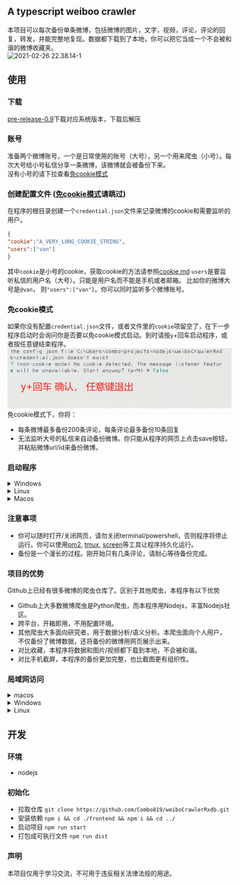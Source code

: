 ## A typescript weiboo crawler
本项目可以每次备份单条微博，包括微博的图片，文字，视频，评论，评论的回复，转发，并能完整地复现。数据都下载到了本地，你可以把它当成一个不会被和谐的微博收藏夹。  
![2021-02-26 22.38.14-1](https://raw.githubusercontent.com/kang-ut/picbed/master/img/2021-02-26%2022.38.14-1.gif)
## 使用
### 下载
[pre-release-0.9](https://github.com/Combo819/weiboCrawlerRxdb/releases/tag/0.9)下载对应系统版本，下载后解压
### 账号 
准备两个微博账号，一个是日常使用的账号（大号），另一个用来爬虫（小号）。每次大号给小号私信分享一条微博，该微博就会被备份下来。  
没有小号的请下拉查看[免cookie模式](#免cookie模式)
### 创建配置文件 ([免cookie模式](#免cookie模式)请跳过)
在程序的根目录创建一个`credential.json`文件来记录微博的cookie和需要监听的用户。
```json
{
"cookie":"A_VERY_LONG_COOKIE_STRING",
"users":["van"]
}
```
其中`cookie`是小号的cookie，获取cookie的方法请参照[cookie.md](https://github.com/dataabc/weiboSpider/blob/master/docs/cookie.md)
`users`是要监听私信的用户名（大号）。只能是用户名而不能是手机或者邮箱。 比如你的微博大号是`@van`， 则`"users":["van"]`。你可以同时监听多个微博账号。

### 免cookie模式
如果你没有配置`credential.json`文件，或者文件里的`cookie`项留空了，在下一步程序启动时会询问你是否要以免cookie模式启动。到时请按`y`+回车启动程序，或者按任意键结束程序。  
![20210301173435](https://raw.githubusercontent.com/kang-ut/picbed/master/img/20210301173435.png)
免cookie模式下，你将：
+ 每条微博最多备份200条评论，每条评论最多备份10条回复
+ 无法监听大号的私信来自动备份微博。你只能从程序的网页上点击save按钮，并粘贴微博url/id来备份微博。

### 启动程序
<details><summary>Windows</summary>

+ 打开程序所在目录，在地址栏输入`powershell`按下回车
![20210224232313](https://raw.githubusercontent.com/kang-ut/picbed/master/img/20210224232313.png)
+ 右键点击左上角powershell图标，点属性，关闭快速编辑模式，以防止程序假死
![20210224232540](https://raw.githubusercontent.com/kang-ut/picbed/master/img/20210224232540.png)
+ 在powershell输入` .\weiboCrawlerTs-win.exe`,回车。如果你没有配置cookie，程序会问你是否进入免cookie模式。按`y`+ 回车确认，否则按任意键退出。
+ 程序启动后会自动打开浏览器。如果没有自动打开，则手动打开浏览器并进入`http://localhost:5000`（默认5000，以powershell显示为准）
![20210224232938](https://raw.githubusercontent.com/kang-ut/picbed/master/img/20210224232938.png)
![20200926160706](https://raw.githubusercontent.com/kang-ut/picbed/master/img/20200926160706.png)
+ 点击左上角的save按钮，在弹出的输入框中输入微博的url或者ID。如果你配置了cookie，在程序启动两分钟后私信分享一条微博给小号。微博保存成功后要刷新页面。
</details>

<details><summary>Linux</summary>

+ 在terminal进入程序所在的目录，
+ 首次运行如果没有运行权限，先输入`chmod +x ./weiboCrawlerTs-linux`修改权限
+ 运行`./weiboCrawlerTs-linux`。如果你没有配置cookie，程序会问你是否进入免cookie模式。按`y`+ 回车确认，否则按任意键退出。
+ 程序启动后会自动打开浏览器。如果没有自动打开，则手动打开浏览器并进入`http://localhost:5000`（默认5000，以terminal显示为准）
+ 点击左上角的save按钮，在弹出的输入框中输入微博的url或者ID。如果你配置了cookie，在程序启动两分钟后私信分享一条微博给小号。微博保存成功后要刷新页面。
</details>

<details><summary>Macos</summary>

+ 右键点击程序所在目录，点选 服务->新建位于文件夹地终端标签页.
  ![20210228164646](https://raw.githubusercontent.com/kang-ut/picbed/master/img/20210228164646.png)
+ 输入`chmod +x ./weiboCrawlerTs-macos`, 回车(第一次运行才需要)
+ 输入`./weiboCrawlerTs-macos`，回车，启动程序。如果你没有配置cookie，程序会问你是否进入免cookie模式。按`y`+ `return`确认，否则按任意键退出。
![mac-terminal](https://raw.githubusercontent.com/kang-ut/picbed/master/img/mac-terminal.png)
+ 程序启动后会自动打开浏览器。如果没有自动打开，则手动打开浏览器并进入`http://localhost:5000`（默认5000，以terminal显示为准）   
![20200926160706](https://raw.githubusercontent.com/kang-ut/picbed/master/img/20200926160706.png)
+ 第一次运行可能会弹出防火墙提示，如果你希望在局域网内访问程序的网页，点击允许。
+ 点击左上角的save按钮，在弹出的输入框中输入微博的url或者ID。如果你配置了cookie，在程序启动两分钟后私信分享一条微博给小号。微博保存成功后要刷新页面。
</details>


### 注意事项
+ 你可以随时打开/关闭网页，请勿关闭terminal/powershell，否则程序将停止运行。你可以使用[pm2](https://pm2.keymetrics.io/docs/usage/quick-start/), [tmux](https://github.com/tmux/tmux), [screen](https://www.gnu.org/software/screen/manual/screen.html)等工具让程序持久化运行。
+ 备份是一个漫长的过程。刚开始只有几条评论，请耐心等待备份完成。

### 项目的优势
Github上已经有很多微博的爬虫仓库了。区别于其他爬虫，本程序有以下优势
+ Github上大多数微博爬虫是Python爬虫，而本程序用Nodejs，丰富Nodejs社区。
+ 跨平台，开箱即用，不用配置环境。
+ 其他爬虫大多面向研究者，用于数据分析/语义分析。本爬虫面向个人用户，不仅备份了微博数据，还将备份的微博用网页展示出来。
+ 对比收藏，本程序将数据和图片/视频都下载到本地，不会被和谐。
+ 对比手机截屏，本程序的备份更加完整，也比截图更有组织性。

### 局域网访问

<details><summary>macos</summary>

+ 查找局域网下本机的ip地址。点wifi图标-> 网络偏好设置。图中的`192.168.2.18`就是本机在局域网中的ip地址
![ip](https://raw.githubusercontent.com/kang-ut/picbed/master/img/ip.png)
+ 在局域网的其他设备下打开浏览器，尝试访问`http://${ip4}:5000`。其中`${ip}`替换为你查到的ip4地址。比如上图中是`http://192.168.2.20:5000`。如果网页加载成功，则大功告成。否则下一步
+ 点击系统偏好设置->安全性与隐私
![setting](https://raw.githubusercontent.com/kang-ut/picbed/master/img/setting.png)
+ 点击防火墙，点左下角解锁，点击防火墙选项
![firewall](https://raw.githubusercontent.com/kang-ut/picbed/master/img/firewall.png)
+ 查找列表中有没有`weiboCrawlerTs-macos`，如果没有则点击加号，在目录中找到并添加，然后改成`允许传入连接`。点击 好，再把锁头锁回去。
![add-app](https://raw.githubusercontent.com/kang-ut/picbed/master/img/add-app.png)


</details>
<details><summary>Windows</summary>

+ 查找局域网下本机的ip地址。点击wifi图标->属性 找到ip4地址
![20210301152945](https://raw.githubusercontent.com/kang-ut/picbed/master/img/20210301152945.png)
![20210301153212](https://raw.githubusercontent.com/kang-ut/picbed/master/img/20210301153212.png)
+ 在局域网的其他设备下打开浏览器，尝试访问`http://${ip4}:5000`。其中`${ip}`替换为你查到的ip4地址。比如上图中是`http://192.168.2.20:5000`。如果网页加载成功，则大功告成。否则下一步
+ 打开程序所在的电脑的防火墙。按win键，搜索“防火墙”，点击`高级安全 windows defender防火墙`
![20210301153857](https://raw.githubusercontent.com/kang-ut/picbed/master/img/20210301153857.png)
+ 点击`入站规则`,找到`weiboCrawlerts-win.exe`, 点击`属性`
![20210301154046](https://raw.githubusercontent.com/kang-ut/picbed/master/img/20210301154046.png)
+ 点击允许连接，并确定
![20210301154302](https://raw.githubusercontent.com/kang-ut/picbed/master/img/20210301154302.png)
</details>
<details><summary>Linux</summary>
请参照macos或windows的教程自行摸索
</details>

## 开发
### 环境
+ nodejs
### 初始化
+ 拉取仓库
`git clone https://github.com/Combo819/weiboCrawlerRxdb.git`
+ 安装依赖 `npm i && cd ./frontend && npm i && cd ../`
+ 启动项目 `npm run start`
+ 打包成可执行文件 `npm run dist`
### 声明
本项目仅用于学习交流，不可用于违反相关法律法规的用途。